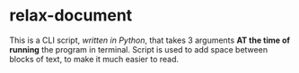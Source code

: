 # relax-document
This is a CLI script, _written in Python_, that takes 3 arguments **AT the time of running** the program in terminal. Script is used to add space between blocks of text, to make it much easier to read.
